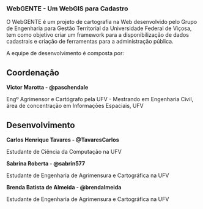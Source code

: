 ### WebGENTE - Um WebGIS para Cadastro

O WebGENTE é um projeto de cartografia na Web desenvolvido pelo Grupo de Engenharia para Gestão Territorial da Universidade Federal de Viçosa, tem como objetivo criar um framework para a disponibilização de dados cadastrais e criação de ferramentas para a administração pública.

A equipe de desenvolvimento é composta por:

## Coordenação
**Victor Marotta - @paschendale**

Engº Agrimensor e Cartógrafo pela UFV - Mestrando em Engenharia Civil, área de concentração em Informações Espaciais, UFV

## Desenvolvimento
**Carlos Henrique Tavares - @TavaresCarlos**

Estudante de Ciência da Computação na UFV

**Sabrina Roberta - @sabrin577**

Estudante de Engenharia de Agrimensura e Cartográfica na UFV


**Brenda Batista de Almeida - @brendalmeida**

Estudante de Engenharia de Agrimensura e Cartográfica na UFV
